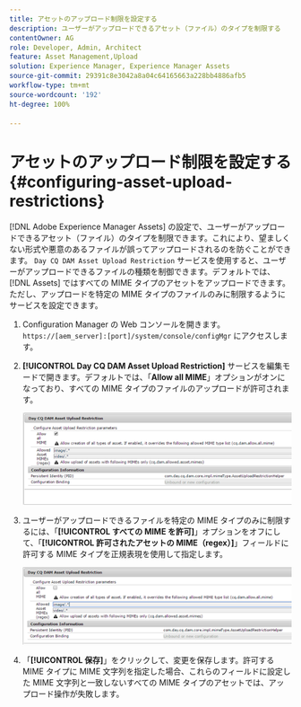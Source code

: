 ```yaml
---
title: アセットのアップロード制限を設定する
description: ユーザーがアップロードできるアセット（ファイル）のタイプを制限する
contentOwner: AG
role: Developer, Admin, Architect
feature: Asset Management,Upload
solution: Experience Manager, Experience Manager Assets
source-git-commit: 29391c8e3042a8a04c64165663a228bb4886afb5
workflow-type: tm+mt
source-wordcount: '192'
ht-degree: 100%

---
```


# アセットのアップロード制限を設定する {#configuring-asset-upload-restrictions}

[!DNL Adobe Experience Manager Assets] の設定で、ユーザーがアップロードできるアセット（ファイル）のタイプを制限できます。これにより、望ましくない形式や悪意のあるファイルが誤ってアップロードされるのを防ぐことができます。 `Day CQ DAM Asset Upload Restriction` サービスを使用すると、ユーザーがアップロードできるファイルの種類を制御できます。デフォルトでは、[!DNL Assets] ではすべての MIME タイプのアセットをアップロードできます。ただし、アップロードを特定の MIME タイプのファイルのみに制限するようにサービスを設定できます。

1. Configuration Manager の Web コンソールを開きます。`https://[aem_server]:[port]/system/console/configMgr` にアクセスします。
1. **[!UICONTROL Day CQ DAM Asset Upload Restriction]** サービスを編集モードで開きます。デフォルトでは、「**Allow all MIME**」オプションがオンになっており、すべての MIME タイプのファイルのアップロードが許可されます。

   ![chlimage_1-378](assets/chlimage_1-378.png)

1. ユーザーがアップロードできるファイルを特定の MIME タイプのみに制限するには、「**[!UICONTROL すべての MIME を許可]**」オプションをオフにして、「**[!UICONTROL 許可されたアセットの MIME（regex）]**」フィールドに許可する MIME タイプを正規表現を使用して指定します。

   ![chlimage_1-379](assets/chlimage_1-379.png)

1. 「**[!UICONTROL 保存]**」をクリックして、変更を保存します。許可する MIME タイプに MIME 文字列を指定した場合、これらのフィールドに設定した MIME 文字列と一致しないすべての MIME タイプのアセットでは、アップロード操作が失敗します。
